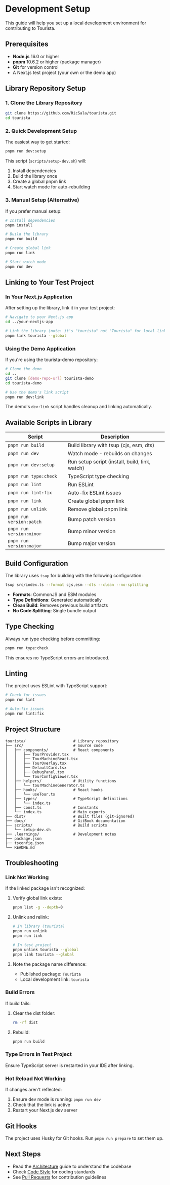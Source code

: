 # Development Setup

This guide will help you set up a local development environment for contributing to Tourista.

## Prerequisites

- **Node.js** 16.0 or higher
- **pnpm** 10.6.2 or higher (package manager)
- **Git** for version control
- A Next.js test project (your own or the demo app)

## Library Repository Setup

### 1. Clone the Library Repository

```bash
git clone https://github.com/RicSala/tourista.git
cd tourista
```

### 2. Quick Development Setup

The easiest way to get started:

```bash
pnpm run dev:setup
```

This script (`scripts/setup-dev.sh`) will:

1. Install dependencies
2. Build the library once
3. Create a global pnpm link
4. Start watch mode for auto-rebuilding

### 3. Manual Setup (Alternative)

If you prefer manual setup:

```bash
# Install dependencies
pnpm install

# Build the library
pnpm run build

# Create global link
pnpm run link

# Start watch mode
pnpm run dev
```

## Linking to Your Test Project

### In Your Next.js Application

After setting up the library, link it in your test project:

```bash
# Navigate to your Next.js app
cd ../your-nextjs-app

# Link the library (note: it's "tourista" not "Tourista" for local link)
pnpm link tourista --global
```

### Using the Demo Application

If you're using the tourista-demo repository:

```bash
# Clone the demo
cd ..
git clone [demo-repo-url] tourista-demo
cd tourista-demo

# Use the demo's link script
pnpm run dev:link
```

The demo's `dev:link` script handles cleanup and linking automatically.

## Available Scripts in Library

| Script                   | Description                                    |
| ------------------------ | ---------------------------------------------- |
| `pnpm run build`         | Build library with tsup (cjs, esm, dts)        |
| `pnpm run dev`           | Watch mode - rebuilds on changes               |
| `pnpm run dev:setup`     | Run setup script (install, build, link, watch) |
| `pnpm run type:check`    | TypeScript type checking                       |
| `pnpm run lint`          | Run ESLint                                     |
| `pnpm run lint:fix`      | Auto-fix ESLint issues                         |
| `pnpm run link`          | Create global pnpm link                        |
| `pnpm run unlink`        | Remove global pnpm link                        |
| `pnpm run version:patch` | Bump patch version                             |
| `pnpm run version:minor` | Bump minor version                             |
| `pnpm run version:major` | Bump major version                             |

## Build Configuration

The library uses `tsup` for building with the following configuration:

```bash
tsup src/index.ts --format cjs,esm --dts --clean --no-splitting
```

- **Formats**: CommonJS and ESM modules
- **Type Definitions**: Generated automatically
- **Clean Build**: Removes previous build artifacts
- **No Code Splitting**: Single bundle output

## Type Checking

Always run type checking before committing:

```bash
pnpm run type:check
```

This ensures no TypeScript errors are introduced.

## Linting

The project uses ESLint with TypeScript support:

```bash
# Check for issues
pnpm run lint

# Auto-fix issues
pnpm run lint:fix
```

## Project Structure

```
tourista/                     # Library repository
├── src/                      # Source code
│   ├── components/           # React components
│   │   ├── TourProvider.tsx
│   │   ├── TourMachineReact.tsx
│   │   ├── TourOverlay.tsx
│   │   ├── DefaultCard.tsx
│   │   ├── DebugPanel.tsx
│   │   └── TourConfigViewer.tsx
│   ├── helpers/              # Utility functions
│   │   └── tourMachineGenerator.ts
│   ├── hooks/                # React hooks
│   │   └── useTour.ts
│   ├── types/                # TypeScript definitions
│   │   └── index.ts
│   ├── const.ts              # Constants
│   └── index.ts              # Main exports
├── dist/                     # Built files (git-ignored)
├── docs/                     # GitBook documentation
├── scripts/                  # Build scripts
│   └── setup-dev.sh
├── .learnings/               # Development notes
├── package.json
├── tsconfig.json
└── README.md
```

## Troubleshooting

### Link Not Working

If the linked package isn't recognized:

1. Verify global link exists:

   ```bash
   pnpm list -g --depth=0
   ```

2. Unlink and relink:

   ```bash
   # In library (tourista)
   pnpm run unlink
   pnpm run link

   # In test project
   pnpm unlink tourista --global
   pnpm link tourista --global
   ```

3. Note the package name difference:
   - Published package: `Tourista`
   - Local development link: `tourista`

### Build Errors

If build fails:

1. Clear the dist folder:

   ```bash
   rm -rf dist
   ```

2. Rebuild:
   ```bash
   pnpm run build
   ```

### Type Errors in Test Project

Ensure TypeScript server is restarted in your IDE after linking.

### Hot Reload Not Working

If changes aren't reflected:

1. Ensure dev mode is running: `pnpm run dev`
2. Check that the link is active
3. Restart your Next.js dev server

## Git Hooks

The project uses Husky for Git hooks. Run `pnpm run prepare` to set them up.

## Next Steps

- Read the [Architecture](./architecture.md) guide to understand the codebase
- Check [Code Style](./code-style.md) for coding standards
- See [Pull Requests](./pull-requests.md) for contribution guidelines
